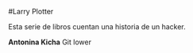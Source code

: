 #Larry Plotter

Esta serie de libros cuentan una historia de un hacker.


**Antonina Kicha**
Git lower


